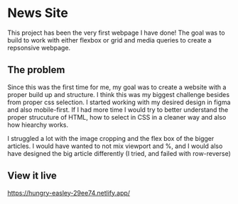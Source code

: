 # News Site

This project has been the very first webpage I have done! The goal was to build to work with either flexbox or grid and media queries to create a repsonsive webpage. 


## The problem

Since this was the first time for me, my goal was to create a website with a proper build up and structure. I think this was my biggest challenge besides from proper css selection. I started working with my desired design in figma and also mobile-first. If I had more time I would try to better understand the proper strucuture of HTML, how to select in CSS in a cleaner way and also how hiearchy works. 

 I struggled a lot with the image cropping and the flex box of the bigger articles. I would have wanted to not mix viewport and %, and I would also have designed the big article differently (I tried, and failed with row-reverse)

## View it live
https://hungry-easley-29ee74.netlify.app/
